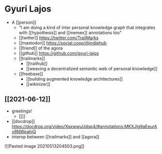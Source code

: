 # Gyuri Lajos

- A [[person]]
	- "I am doing a kind of inter personal knowledge graph that integrates with [[hypothesis]] and [[memex]] annotations too"
	- [[twitter]] https://twitter.com/TrailMarks
	- [[mastodon]] https://social.coop/@indiehub
	- [[friend]] of the agora
	- [[github]] https://github.com/gyuri-lajos
    - [[trailmarks]]
		- [[trailhub]]
		- [[weaving a decentralized semantic web of personal knowledge]]
	- [[freebase]]
		- [[building augmented knowledge architectures]] 
		- [[wikinizer]]

## [[2021-06-12]]
- greetings!
	- [[]]
- [[docdrop]] https://docdrop.org/video/XqxwwuUdsp4/#annotations:MKXJlg9aEeurAy8NWpahjQ
- interop between [[trailmarks]] and [[agora]]

![[Pasted image 20210513204503.png]]


